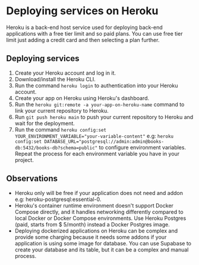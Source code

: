 # Deploying services on Heroku

Heroku is a back-end host service used for deploying back-end applications with a free tier limit and so paid plans. You can use free tier limit just adding a credit card and then selecting a plan further.

## Deploying services
1. Create your Heroku account and log in it.
2. Download/install the Heroku CLI.
3. Run the command `heroku login` to authentication into your Heroku account.
4. Create your app on Heroku using Heroku's dashboard.
5. Run the `heroku git:remote -a your-app-on-heroku-name` command to link your current repository to Heroku.
6. Run `git push heroku main` to push your current repository to Heroku and wait for the deployment.
7. Run the command `heroku config:set YOUR_ENVIRONMENT_VARIABLE="your-variable-content"` e.g: `heroku config:set DATABASE_URL="postgresql://admin:admin@books-db:5432/books-db?schema=public"` to configure environment variables. Repeat the process for each environment variable you have in your project.


## Observations
- Heroku only will be free if your application does not need and addon e.g: heroku-postgresql:essential-0.
- Heroku's container runtime environment doesn't support Docker Compose directly, and it handles networking differently compared to local Docker or Docker Compose environments. Use Heroku Postgres (paid, starts from $ 5/month) instead a Docker Postgres image.
- Deploying dockerized applications on Heroku can be complex and provide some charging because it needs some addons if your application is using some image for database. You can use Supabase to create your database and its table, but it can be a complex and manual process.